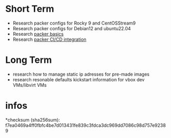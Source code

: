 # Short Term
* Research packer configs for Rocky 9 and CentOSStream9
* Research packer configs for Debian12 and ubuntu22.04
* Research [packer basics](https://developer.hashicorp.com/packer/guides/hcl/variables)
* Research [packer CI/CD integration](https://developer.hashicorp.com/packer/guides/packer-on-cicd/build-virtualbox-image)


# Long Term
* research how to manage static ip adresses for pre-made images
* research resonable defaults kickstart information for vbox dev VMs/libvirt VMs


# infos
*checksum (sha256sum): f7ea0469a4ff0fbfc4be7d013431fe839c3fdca3dc969dd7086c98d757e92389